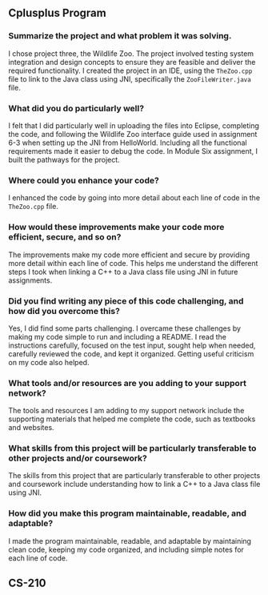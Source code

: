 ## Cplusplus Program

### Summarize the project and what problem it was solving.
I chose project three, the Wildlife Zoo. The project involved testing system integration and design concepts to ensure they are feasible and deliver the required functionality. I created the project in an IDE, using the `TheZoo.cpp` file to link to the Java class using JNI, specifically the `ZooFileWriter.java` file.

### What did you do particularly well?
I felt that I did particularly well in uploading the files into Eclipse, completing the code, and following the Wildlife Zoo interface guide used in assignment 6-3 when setting up the JNI from HelloWorld. Including all the functional requirements made it easier to debug the code. In Module Six assignment, I built the pathways for the project.

### Where could you enhance your code?
I enhanced the code by going into more detail about each line of code in the `TheZoo.cpp` file.

### How would these improvements make your code more efficient, secure, and so on?
The improvements make my code more efficient and secure by providing more detail within each line of code. This helps me understand the different steps I took when linking a C++ to a Java class file using JNI in future assignments.

### Did you find writing any piece of this code challenging, and how did you overcome this?
Yes, I did find some parts challenging. I overcame these challenges by making my code simple to run and including a README. I read the instructions carefully, focused on the test input, sought help when needed, carefully reviewed the code, and kept it organized. Getting useful criticism on my code also helped.

### What tools and/or resources are you adding to your support network?
The tools and resources I am adding to my support network include the supporting materials that helped me complete the code, such as textbooks and websites.

### What skills from this project will be particularly transferable to other projects and/or coursework?
The skills from this project that are particularly transferable to other projects and coursework include understanding how to link a C++ to a Java class file using JNI.

### How did you make this program maintainable, readable, and adaptable?
I made the program maintainable, readable, and adaptable by maintaining clean code, keeping my code organized, and including simple notes for each line of code.

## CS-210
